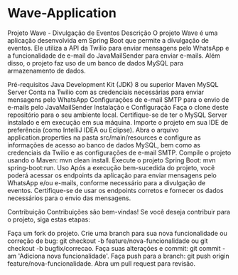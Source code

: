 # Wave-Application
Projeto Wave - Divulgação de Eventos
Descrição
O projeto Wave é uma aplicação desenvolvida em Spring Boot que permite a divulgação de eventos. Ele utiliza a API da Twilio para enviar mensagens pelo WhatsApp e a funcionalidade de e-mail do JavaMailSender para enviar e-mails. Além disso, o projeto faz uso de um banco de dados MySQL para armazenamento de dados.

Pré-requisitos
Java Development Kit (JDK) 8 ou superior
Maven
MySQL Server
Conta na Twilio com as credenciais necessárias para enviar mensagens pelo WhatsApp
Configurações de e-mail SMTP para o envio de e-mails pelo JavaMailSender
Instalação e Configuração
Faça o clone deste repositório para o seu ambiente local.
Certifique-se de ter o MySQL Server instalado e em execução em sua máquina.
Importe o projeto em sua IDE de preferência (como IntelliJ IDEA ou Eclipse).
Abra o arquivo application.properties na pasta src/main/resources e configure as informações de acesso ao banco de dados MySQL, bem como as credenciais da Twilio e as configurações de e-mail SMTP.
Compile o projeto usando o Maven: mvn clean install.
Execute o projeto Spring Boot: mvn spring-boot:run.
Uso
Após a execução bem-sucedida do projeto, você poderá acessar os endpoints da aplicação para enviar mensagens pelo WhatsApp e/ou e-mails, conforme necessário para a divulgação de eventos. Certifique-se de usar os endpoints corretos e fornecer os dados necessários para o envio das mensagens.

Contribuição
Contribuições são bem-vindas! Se você deseja contribuir para o projeto, siga estas etapas:

Faça um fork do projeto.
Crie uma branch para sua nova funcionalidade ou correção de bug: git checkout -b feature/nova-funcionalidade ou git checkout -b bugfix/correcao.
Faça suas alterações e commit: git commit -am 'Adiciona nova funcionalidade'.
Faça push para a branch: git push origin feature/nova-funcionalidade.
Abra um pull request para revisão.
